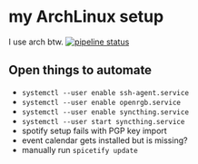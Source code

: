 # my ArchLinux setup

I use arch btw. [![pipeline status](https://gitlab.com/clemak27/linux_setup/badges/master/pipeline.svg)](https://gitlab.com/clemak27/linux_setup/commits/master)

## Open things to automate

- `systemctl --user enable ssh-agent.service`
- `systemctl --user enable openrgb.service`
- `systemctl --user enable syncthing.service`
- `systemctl --user start syncthing.service`
- spotify setup fails with PGP key import
- event calendar gets installed but is missing?
- manually run `spicetify update`
